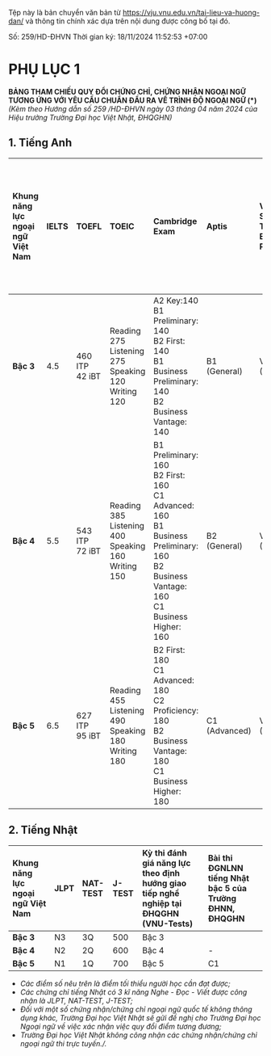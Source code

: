 Tệp này là bản chuyển văn bản từ https://vju.vnu.edu.vn/tai-lieu-va-huong-dan/ và thông tin chính xác dựa trên nội dung được công bố tại đó.

Số: 259/HD-ĐHVN
Thời gian ký: 18/11/2024 11:52:53 +07:00

# PHỤ LỤC 1
**BẢNG THAM CHIẾU QUY ĐỔI CHỨNG CHỈ, CHỨNG NHẬN NGOẠI NGỮ TƯƠNG ỨNG VỚI YÊU CẦU CHUẨN ĐẦU RA VỀ TRÌNH ĐỘ NGOẠI NGỮ (*)**
*(Kèm theo Hướng dẫn số 259 /HD-ĐHVN ngày 03 tháng 04 năm 2024 của Hiệu trưởng Trường Đại học Việt Nhật, ĐHQGHN)*

## 1. Tiếng Anh

| Khung năng lực ngoại ngữ Việt Nam | IELTS | TOEFL | TOEIC | Cambridge Exam | Aptis | Vietnamese Standardized Test of English Proficiency | Kỳ thi đánh giá năng lực theo định hướng giao tiếp nghề nghiệp tại ĐHQGHN (VNU-Tests) |
| :--- | :--- | :--- | :--- | :--- | :--- | :--- | :--- |
| **Bậc 3** | 4.5 | 460 ITP<br>42 iBT | Reading 275<br>Listening 275<br>Speaking 120<br>Writing 120 | A2 Key:140<br>B1 Preliminary: 140<br>B2 First: 140<br>B1 Business Preliminary: 140<br>B2 Business Vantage: 140 | B1 (General) | VSTEP.3-5 (4.0) | Bậc 3 |
| **Bậc 4** | 5.5 | 543 ITP<br>72 iBT | Reading 385<br>Listening 400<br>Speaking 160<br>Writing 150 | B1 Preliminary: 160<br>B2 First: 160<br>C1 Advanced: 160<br>B1 Business Preliminary: 160<br>B2 Business Vantage: 160<br>C1 Business Higher: 160 | B2 (General) | VSTEP.3-5 (6.0) | Bậc 4 |
| **Bậc 5** | 6.5 | 627 ITP<br>95 iBT | Reading 455<br>Listening 490<br>Speaking 180<br>Writing 180 | B2 First: 180<br>C1 Advanced: 180<br>C2 Proficiency: 180<br>B2 Business Vantage: 180<br>C1 Business Higher: 180 | C1 (Advanced) | VSTEP.3-5 (8.5) | Bậc 5 |

## 2. Tiếng Nhật

| Khung năng lực ngoại ngữ Việt Nam | JLPT | NAT-TEST | J-TEST | Kỳ thi đánh giá năng lực theo định hướng giao tiếp nghề nghiệp tại ĐHQGHN (VNU-Tests) | Bài thi ĐGNLNN tiếng Nhật bậc 5 của Trường ĐHNN, ĐHQGHN |
| :--- | :--- | :--- | :--- | :--- | :--- |
| **Bậc 3** | N3 | 3Q | 500 | Bậc 3 | |
| **Bậc 4** | N2 | 2Q | 600 | Bậc 4 | - |
| **Bậc 5** | N1 | 1Q | 700 | Bậc 5 | C1 |

- *Các điểm số nêu trên là điểm tối thiểu người học cần đạt được;*
- *Các chứng chỉ tiếng Nhật có 3 kĩ năng Nghe - Đọc - Viết được công nhận là JLPT, NAT-TEST, J-TEST;*
- *Đối với một số chứng nhận/chứng chỉ ngoại ngữ quốc tế không thông dụng khác, Trường Đại học Việt Nhật sẽ gửi đề nghị cho Trường Đại học Ngoại ngữ về việc xác nhận việc quy đổi điểm tương đương;*
- *Trường Đại học Việt Nhật không công nhận các chứng nhận/chứng chỉ ngoại ngữ thi trực tuyến./.*